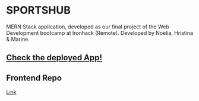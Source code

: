 # SPORTSHUB

MERN Stack application, developed as our final project of the Web Development bootcamp at Ironhack (Remote).
Developed by Noelia, Hristina & Marine.

## [Check the deployed App!](https://sports-hub-ironhack.netlify.app/)

## Frontend Repo
[Link](https://github.com/niranzri/sportsHub-frontend)

